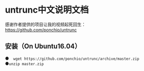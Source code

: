 # untrunc中文说明文档
感谢作者提供的项目让我的视频起死回生：
https://github.com/ponchio/untrunc
## 安装（On Ubuntu16.04）
●`  
wget https://github.com/ponchio/untrunc/archive/master.zip  
`
●`unzip master.zip`
